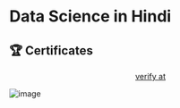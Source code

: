 #  Data Science in Hindi



## 🏆 Certificates 

<p align="middle">
  <a href="https://www.mygreatlearning.com/certificate/RXKGTNNI" target="_blank">
    verify at
  </a>

![image](https://github.com/user-attachments/assets/118e2551-3e48-4492-afcc-1fac49b3ab44)

</p>
